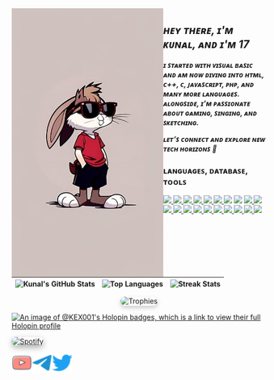 <img align="left" src="https://github.com/KEX001/KEX001/blob/main/Kex.jpeg" alt="Stats" width="300px">

## _**ʜᴇʏ ᴛʜᴇʀᴇ, ɪ'ᴍ ᴋᴜɴᴀʟ, ᴀɴᴅ ɪ'ᴍ 17**_
_**ɪ ꜱᴛᴀʀᴛᴇᴅ ᴡɪᴛʜ ᴠɪꜱᴜᴀʟ ʙᴀꜱɪᴄ ᴀɴᴅ ᴀᴍ ɴᴏᴡ ᴅɪᴠɪɴɢ ɪɴᴛᴏ ʜᴛᴍʟ, ᴄ++, ᴄ, ᴊᴀᴠᴀꜱᴄʀɪᴘᴛ, ᴘʜᴘ, ᴀɴᴅ ᴍᴀɴʏ ᴍᴏʀᴇ ʟᴀɴɢᴜᴀɢᴇꜱ. ᴀʟᴏɴɢꜱɪᴅᴇ, ɪ’ᴍ ᴘᴀꜱꜱɪᴏɴᴀᴛᴇ ᴀʙᴏᴜᴛ ɢᴀᴍɪɴɢ, ꜱɪɴɢɪɴɢ, ᴀɴᴅ ꜱᴋᴇᴛᴄʜɪɴɢ.**_

_**ʟᴇᴛ’ꜱ ᴄᴏɴɴᴇᴄᴛ ᴀɴᴅ ᴇxᴘʟᴏʀᴇ ɴᴇᴡ ᴛᴇᴄʜ ʜᴏʀɪᴢᴏɴꜱ 🚀**_

<h3>ʟᴀɴɢᴜᴀɢᴇꜱ, ᴅᴀᴛᴀʙᴀꜱᴇ, ᴛᴏᴏʟꜱ</h3>
<p>
 <p>
  <a href="https://www.python.org">
    <img src="https://skillicons.dev/icons?i=python" />
  </a>
  <a href="https://go.dev">
    <img src="https://skillicons.dev/icons?i=go" />
  </a>
  <a href="https://isocpp.org">
    <img src="https://skillicons.dev/icons?i=cpp" />
  </a>
  <a href="#">
    <img src="https://skillicons.dev/icons?i=c" />
  </a>
  <a href="https://cmake.org">
    <img src="https://skillicons.dev/icons?i=cmake" />
  </a>
  <a href="https://developer.android.com">
    <img src="https://skillicons.dev/icons?i=androidstudio" />
  </a>
  <img src="https://skillicons.dev/icons?i=html" />
  <img src="https://skillicons.dev/icons?i=css" />
  <a href="https://gradle.org">
    <img src="https://skillicons.dev/icons?i=gradle" />
  </a>
  <a href="https://www.php.net">
    <img src="https://skillicons.dev/icons?i=php" />
  </a>
  <a href="https://nodejs.org">
    <img src="https://skillicons.dev/icons?i=nodejs" />
  </a>
  <a href="https://www.typescriptlang.org">
    <img src="https://skillicons.dev/icons?i=ts" />
  </a>
  <a href="https://www.javascript.com">
    <img src="https://skillicons.dev/icons?i=js" />
  </a>
  <a href="https://discord.com">
    <img src="https://skillicons.dev/icons?i=discord" />
  </a>
  <a href="https://www.rust-lang.org">
    <img src="https://skillicons.dev/icons?i=rust" />
  </a>
  <a href="https://www.djangoproject.com">
    <img src="https://skillicons.dev/icons?i=django" />
  </a>
  <a href="https://www.scala-lang.org">
    <img src="https://skillicons.dev/icons?i=scala" />
  </a>
  <a href="https://kotlinlang.org">
    <img src="https://skillicons.dev/icons?i=kotlin" />
  </a>
  <a href="https://www.latex-project.org">
    <img src="https://skillicons.dev/icons?i=latex" />
  </a>
  <a href="https://deno.land">
    <img src="https://skillicons.dev/icons?i=deno" />
  </a>
</p>

| ![Kunal's GitHub Stats](https://github-readme-stats.vercel.app/api?username=KEX001&show_icons=true&theme=github_dark) | ![Top Languages](https://github-readme-stats.vercel.app/api/top-langs/?username=KEX001&layout=compact&theme=github_dark) | ![Streak Stats](https://github-readme-streak-stats.herokuapp.com/?user=KEX001&theme=dark&ring=1E90FF&fire=1E90FF&currStreakLabel=1E90FF) |
|---|---|---|

<p align="center">
  <img alt="Trophies" style="padding-bottom: 1px; border-radius: 15px; box-shadow: 0 4px 8px rgba(0, 0, 0, 0.2);" src="https://github-profile-trophy.vercel.app/?username=kunal&theme=darkhub" />
</p>

[![An image of @KEX001's Holopin badges, which is a link to view their full Holopin profile](https://holopin.me/VARC9210)](https://holopin.io/@VARC9210)

<a href="https://open.spotify.com/user/on84l0syf9y9m2m84unz4h8uq" target="_blank">
  <img alt="Spotify" src="https://spotify-readme-new-lyart.vercel.app/api?theme=dark&rainbow=true&scan=true" style="border-radius: 15px; box-shadow: 0 4px 12px rgba(0, 0, 0, 0.3); transition: transform 0.3s;" onmouseover="this.style.transform='scale(1.05)';" onmouseout="this.style.transform='scale(1)';" />
</a>



<a href="https://www.youtube.com/@GW_KUNAAL" class="padded"><img align="left" alt="KEX" width="40px" src="./res/youtube.png" /></a> 
<a href="https://t.me/KEXX_XD" class="padded"><img align="left" alt="KEX" width="40px" src="./res/telegram.png" /></a> 
<a href="https://twitter.com/kxunall" class="padded"><img align="left" alt="xditya" width="40px" src="./res/twitter.png" /></a> 


